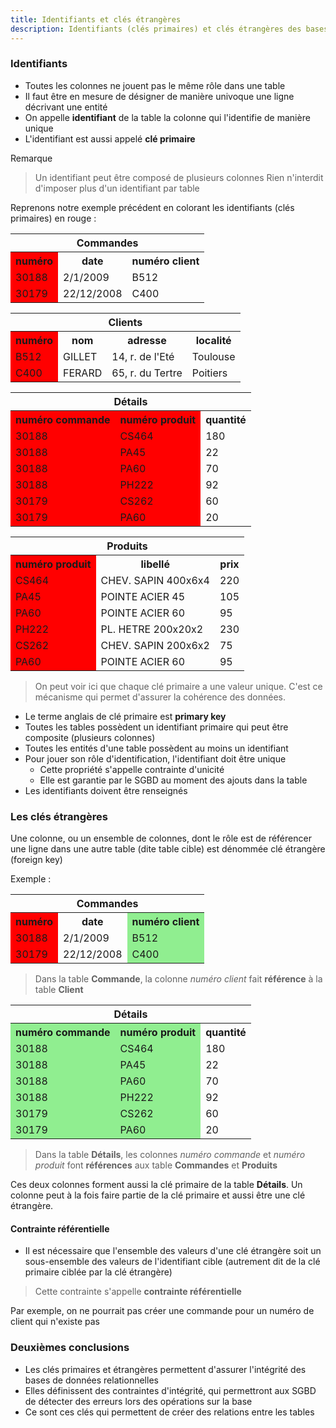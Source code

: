 ```yaml
---
title: Identifiants et clés étrangères
description: Identifiants (clés primaires) et clés étrangères des bases de données relationnelles
---
```


### Identifiants
* Toutes les colonnes ne jouent pas le même rôle dans une table
* Il faut être en mesure de désigner de manière univoque une ligne décrivant une entité
* On appelle **identifiant** de la table la colonne qui l'identifie de manière unique
* L'identifiant est aussi appelé **clé primaire**

Remarque
> Un identifiant peut être composé de plusieurs colonnes
> Rien n'interdit d'imposer plus d'un identifiant par table

Reprenons notre exemple précédent en colorant les identifiants (clés primaires) en rouge :

<table>
    <tr><th colspan="3">Commandes</th></tr>
    <tr><th style="background-color:red;">numéro</th><th>date</th><th>numéro client</th></tr>
    <tr><td style="background-color:red;">30188</td><td>2/1/2009</td><td>B512</td></tr>
    <tr><td style="background-color:red;">30179</td><td>22/12/2008</td><td>C400</td></tr>
</table>

<table>
    <tr><th colspan="4">Clients</th></tr>
  <tr><th style="background-color:red;">numéro</th><th>nom</th><th>adresse</th><th>localité</th></tr>
  <tr><td style="background-color:red;">B512</td><td>GILLET</td><td>14, r. de l'Eté</td><td>Toulouse</td></tr>
  <tr><td style="background-color:red;">C400</td><td>FERARD</td><td>65, r. du Tertre</td><td>Poitiers</td></tr>
</table>

<table>
    <tr><th colspan="5">Détails</th></tr>
    <tr><th style="background-color:red;">numéro commande</th><th style="background-color:red;">numéro produit</th><th>quantité</th></tr>
    <tr><td style="background-color:red;">30188</td><td style="background-color:red;">CS464</td><td>180</td></tr>
    <tr><td style="background-color:red;">30188</td><td style="background-color:red;">PA45</td><td>22</td></tr>
    <tr><td style="background-color:red;">30188</td><td style="background-color:red;">PA60</td><td>70</td></tr>
    <tr><td style="background-color:red;">30188</td><td style="background-color:red;">PH222</td><td>92</td></tr>
    <tr><td style="background-color:red;">30179</td><td style="background-color:red;">CS262</td><td>60</td></tr>
    <tr><td style="background-color:red;">30179</td><td style="background-color:red;">PA60</td><td>20</td></tr>
</table>

<table>
    <tr><th colspan="5">Produits</th></tr>
    <tr><th style="background-color:red;">numéro produit</th><th>libellé</th><th>prix</th></tr>
    <tr><td style="background-color:red;">CS464</td><td>CHEV. SAPIN 400x6x4</td><td>220</td></tr>
    <tr><td style="background-color:red;">PA45</td><td>POINTE ACIER 45</td><td>105</td></tr>
    <tr><td style="background-color:red;">PA60</td><td>POINTE ACIER 60</td><td>95</td></tr>
    <tr><td style="background-color:red;">PH222</td><td>PL. HETRE 200x20x2</td><td>230</td></tr>
    <tr><td style="background-color:red;">CS262</td><td>CHEV. SAPIN 200x6x2</td><td>75</td></tr>
    <tr><td style="background-color:red;">PA60</td><td>POINTE ACIER 60</td><td>95</td></tr>
</table>

> On peut voir ici que chaque clé primaire a une valeur unique. C'est ce mécanisme qui permet d'assurer la cohérence des données.

* Le terme anglais de clé primaire est **primary key**
* Toutes les tables possèdent un identifiant primaire qui peut être composite (plusieurs colonnes) 
* Toutes les entités d'une table possèdent au moins un identifiant
* Pour jouer son rôle d'identification, l'identifiant doit être unique
    * Cette propriété s'appelle contrainte d'unicité
    * Elle est garantie par le SGBD au moment des ajouts dans la table
* Les identifiants doivent être renseignés

### Les clés étrangères

Une colonne, ou un ensemble de colonnes, dont le rôle est de référencer une ligne dans une autre table (dite table cible) est dénommée clé étrangère (foreign key)

Exemple :

<table>
    <tr><th colspan="3">Commandes</th></tr>
    <tr><th style="background-color:red;">numéro</th><th>date</th><th style="background-color:lightgreen;">numéro client</th></tr>
    <tr><td style="background-color:red;">30188</td><td>2/1/2009</td><td style="background-color:lightgreen;">B512</td></tr>
    <tr><td style="background-color:red;">30179</td><td>22/12/2008</td><td style="background-color:lightgreen;">C400</td></tr>
</table>

> Dans la table **Commande**, la colonne _numéro client_ fait **référence** à la table **Client**

<table>
    <tr><th colspan="5">Détails</th></tr>
    <tr><th style="background-color:lightgreen;">numéro commande</th><th style="background-color:lightgreen;">numéro produit</th><th>quantité</th></tr>
    <tr><td style="background-color:lightgreen;">30188</td><td style="background-color:lightgreen;">CS464</td><td>180</td></tr>
    <tr><td style="background-color:lightgreen;">30188</td><td style="background-color:lightgreen;">PA45</td><td>22</td></tr>
    <tr><td style="background-color:lightgreen;">30188</td><td style="background-color:lightgreen;">PA60</td><td>70</td></tr>
    <tr><td style="background-color:lightgreen;">30188</td><td style="background-color:lightgreen;">PH222</td><td>92</td></tr>
    <tr><td style="background-color:lightgreen;">30179</td><td style="background-color:lightgreen;">CS262</td><td>60</td></tr>
    <tr><td style="background-color:lightgreen;">30179</td><td style="background-color:lightgreen;">PA60</td><td>20</td></tr>
</table>


> Dans la table **Détails**, les colonnes _numéro commande_ et _numéro produit_ font **références** aux table **Commandes** et **Produits**

Ces deux colonnes forment aussi la clé primaire de la table **Détails**. Un colonne peut à la fois faire partie de la clé primaire et aussi être une clé étrangère.

#### Contrainte référentielle

* Il est nécessaire que l'ensemble des valeurs d'une clé étrangère soit un sous-ensemble des valeurs de l'identifiant cible (autrement dit de la clé primaire ciblée par la clé étrangère)
> Cette contrainte s'appelle **contrainte référentielle**

Par exemple, on ne pourrait pas créer une commande pour un numéro de client qui n'existe pas


### Deuxièmes conclusions

* Les clés primaires et étrangères permettent d'assurer l'intégrité des bases de données relationnelles
* Elles définissent des contraintes d'intégrité, qui permettront aux SGBD de détecter des erreurs lors des opérations sur la base
* Ce sont ces clés qui permettent de créer des relations entre les tables